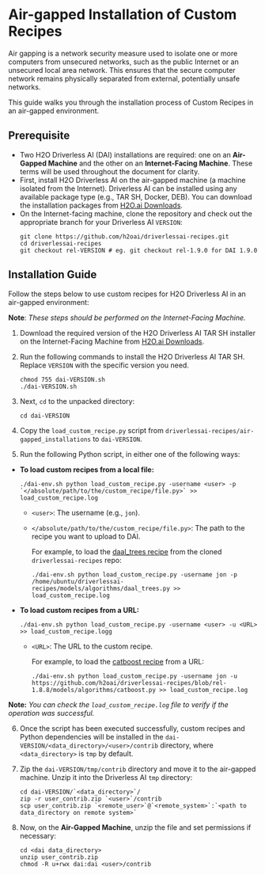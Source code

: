# Air-gapped Installation of Custom Recipes

Air gapping is a network security measure used to isolate one or more computers from unsecured networks, such as the public Internet or an unsecured local area network. This ensures that the secure computer network remains physically separated from external, potentially unsafe networks.

This guide walks you through the installation process of Custom Recipes in an air-gapped environment.

## Prerequisite 
- Two H2O Driverless AI (DAI) installations are required: one on an **Air-Gapped Machine** and the other on an **Internet-Facing Machine**. These terms will be used throughout the document for clarity.
- First, install H2O Driverless AI on the air-gapped machine (a machine isolated from the Internet). Driverless AI can be installed using any available package type (e.g., TAR SH, Docker, DEB). You can download the installation packages from [H2O.ai Downloads](https://h2o.ai/resources/download/).
- On the Internet-facing machine, clone the repository and check out the appropriate branch for your Driverless AI `VERSION`:
  ```
  git clone https://github.com/h2oai/driverlessai-recipes.git
  cd driverlessai-recipes
  git checkout rel-VERSION # eg. git checkout rel-1.9.0 for DAI 1.9.0
  ```

## Installation Guide
Follow the steps below to use custom recipes for H2O Driverless AI in an air-gapped environment:

**Note**: *These steps should be performed on the Internet-Facing Machine.*

1. Download the required version of the H2O Driverless AI TAR SH installer on the Internet-Facing Machine from [H2O.ai Downloads](https://www.h2o.ai/download/).

2. Run the following commands to install the H2O Driverless AI TAR SH. Replace `VERSION` with the specific version you need.
    ```
    chmod 755 dai-VERSION.sh
    ./dai-VERSION.sh
    ```

3. Next, `cd` to the unpacked directory:
    ```
    cd dai-VERSION
    ```

4. Copy the `load_custom_recipe.py` script from `driverlessai-recipes/air-gapped_installations` to `dai-VERSION`.

5. Run the following Python script, in either one of the following ways:

  - **To load custom recipes from a local file:**
    ```
    ./dai-env.sh python load_custom_recipe.py -username <user> -p `</absolute/path/to/the/custom_recipe/file.py>` >> load_custom_recipe.log
    ```
     - `<user>`: The username (e.g., `jon`).
     - `</absolute/path/to/the/custom_recipe/file.py>`: The path to the recipe you want to upload to DAI.
  
        For example, to load the [daal_trees recipe](https://github.com/h2oai/driverlessai-recipes/blob/rel-1.8.8/models/algorithms/daal_trees.py) from the cloned `driverlessai-recipes` repo:
        ```
        ./dai-env.sh python load_custom_recipe.py -username jon -p /home/ubuntu/driverlessai-recipes/models/algorithms/daal_trees.py >> load_custom_recipe.log
        ```

  - **To load custom recipes from a URL:**
    ```
    ./dai-env.sh python load_custom_recipe.py -username <user> -u <URL> >> load_custom_recipe.logg
    ```
      - `<URL>`: The URL to the custom recipe.
  
        For example, to load the [catboost recipe](https://github.com/h2oai/driverlessai-recipes/blob/rel-1.8.8/models/algorithms/catboost.py) from a URL:
        ```
        ./dai-env.sh python load_custom_recipe.py -username jon -u https://github.com/h2oai/driverlessai-recipes/blob/rel-1.8.8/models/algorithms/catboost.py >> load_custom_recipe.log
        ```
  **Note:** *You can check the `load_custom_recipe.log` file to verify if the operation was successful.*
            
6. Once the script has been executed successfully, custom recipes and Python dependencies will be installed in the `dai-VERSION/<data_directory>/<user>/contrib` directory,  where `<data_directory>` is `tmp` by default.   
    
7. Zip the `dai-VERSION/tmp/contrib` directory and move it to the air-gapped machine. Unzip it into the Driverless AI `tmp` directory:
    ```
    cd dai-VERSION/`<data_directory>`/
    zip -r user_contrib.zip `<user>`/contrib
    scp user_contrib.zip `<remote_user>`@`<remote_system>`:`<path to data_directory on remote system>`
    ```

8. Now, on the **Air-Gapped Machine**, unzip the file and set permissions if necessary:
   ```
   cd <dai data_directory>
   unzip user_contrib.zip
   chmod -R u+rwx dai:dai <user>/contrib
   ```
